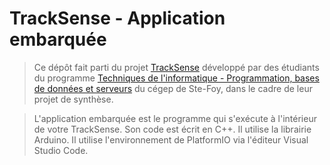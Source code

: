 # TrackSense - Application embarquée

> Ce dépôt fait parti du projet [TrackSense](https://github.com/DFC-Informatique-Cegep-de-Sainte-Foy/TrackSense) développé par des étudiants du programme [Techniques de l'informatique - Programmation, bases de données et serveurs](https://dfc.csfoy.ca/retourner-aux-etudes/programmes-a-temps-plein/informatique/techniques-de-linformatique-programmation-bases-de-donnees-et-serveurs-dec-accelere/) du cégep de Ste-Foy, dans le cadre de leur projet de synthèse.

> L'application embarquée est le programme qui s'exécute à l'intérieur de votre TrackSense.
> Son code est écrit en C++.
> Il utilise la librairie Arduino.
> Il utilise l'environnement de PlatformIO via l'éditeur Visual Studio Code.


